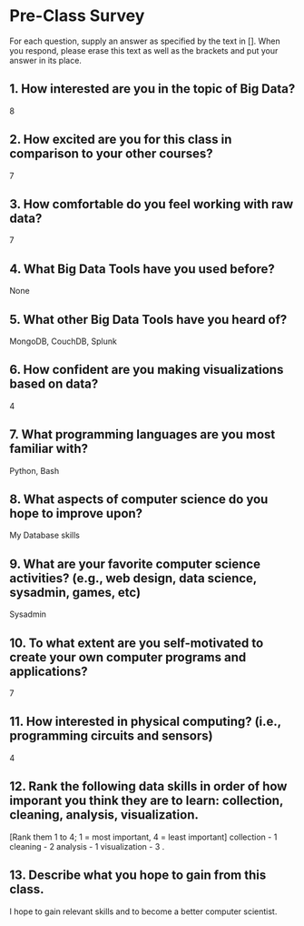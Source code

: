 # Pre-Class Survey

For each question, supply an answer as specified by the text in [].  When you respond, please erase this text as well as the brackets and put your answer in its place.

## 1. How interested are you in the topic of Big Data?
8

## 2. How excited are you for this class in comparison to your other courses? 
7

## 3. How comfortable do you feel working with raw data?
7

## 4. What Big Data Tools have you used before?
None

## 5. What other Big Data Tools have you heard of?
MongoDB, CouchDB, Splunk

## 6. How confident are you making visualizations based on data?
4

## 7. What programming languages are you most familiar with?
Python, Bash

## 8. What aspects of computer science do you hope to improve upon?
My Database skills

## 9. What are your favorite computer science activities? (e.g., web design, data science, sysadmin, games, etc)
Sysadmin

## 10. To what extent are you self-motivated to create your own computer programs and applications?

7

## 11. How interested in physical computing? (i.e., programming circuits and sensors)
4

## 12. Rank the following data skills in order of how imporant you think they are to learn: collection, cleaning, analysis, visualization.
[Rank them 1 to 4; 1 = most important, 4 = least important]
collection - 1
cleaning - 2 
analysis - 1
visualization - 3 .

## 13. Describe what you hope to gain from this class.
I hope to gain relevant skills and to become a better computer scientist.  


